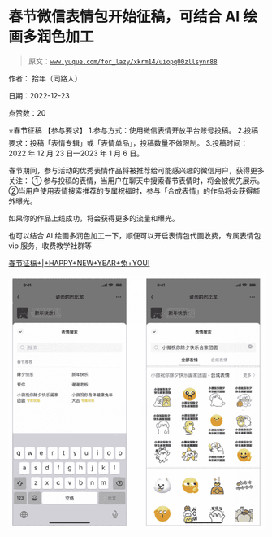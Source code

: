 # 春节微信表情包开始征稿，可结合 AI 绘画多润色加工

> 原文：[`www.yuque.com/for_lazy/xkrm14/uiopq00zllsynr88`](https://www.yuque.com/for_lazy/xkrm14/uiopq00zllsynr88)

作者： 拾年（同路人）

日期：2022-12-23

点赞数：20

⭐春节征稿 【参与要求】 1.参与方式：使用微信表情开放平台账号投稿。 2.投稿要求：投稿「表情专辑」或「表情单品」，投稿数量不做限制。 3.投稿时间：2022 年 12 月 23 日—2023 年 1 月 6 日。

春节期间，参与活动的优秀表情作品将被推荐给可能感兴趣的微信用户，获得更多关注： ① 参与投稿的表情，当用户在聊天中搜索春节表情时，将会被优先展示。 ②当用户使用表情搜索推荐的专属祝福时，参与「合成表情」的作品将会获得额外曝光。

如果你的作品上线成功，将会获得更多的流量和曝光。

也可以结合 AI 绘画多润色加工一下，顺便可以开启表情包代画收费，专属表情包 vip 服务，收费教学社群等

[春节征稿+|+HAPPY+NEW+YEAR+兔+YOU!](https://mp.weixin.qq.com/s/42CHwBWmobrobam6n2sZpA)

![](img/1be2b38a18d255a5ab671d55273b5ab8.png)



